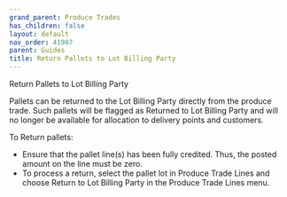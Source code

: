 ```yaml
---
grand_parent: Produce Trades
has_children: false
layout: default
nav_order: 41907
parent: Guides
title: Return Pallets to Lot Billing Party
---
```


Return Pallets to Lot Billing Party

Pallets can be returned to the Lot Billing Party directly from the produce trade. Such pallets will be flagged as Returned to Lot Billing Party and will no longer be available for allocation to delivery points and customers.

  


To Return pallets:

* Ensure that the pallet line(s) has been fully credited. Thus, the posted amount on the line must be zero.
* To process a return, select the pallet lot in Produce Trade Lines and choose Return to Lot Billing Party in the Produce Trade Lines menu.